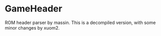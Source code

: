 # GameHeader
ROM header parser by massin. This is a decompiled version, with some minor changes by xuom2.
